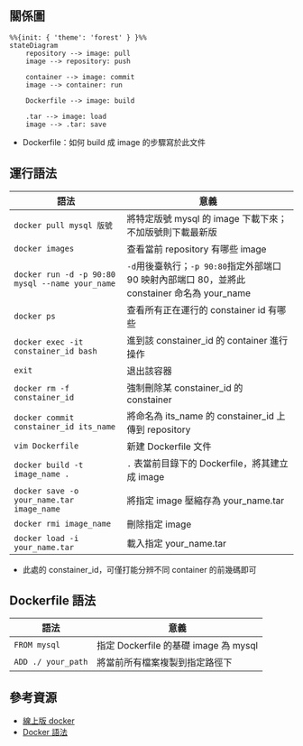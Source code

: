 ## 關係圖
```mermaid
%%{init: { 'theme': 'forest' } }%%
stateDiagram
    repository --> image: pull
    image --> repository: push
    
    container --> image: commit
    image --> container: run
    
    Dockerfile --> image: build
    
    .tar --> image: load
    image --> .tar: save

```
* Dockerfile：如何 build 成 image 的步驟寫於此文件

## 運行語法
|語法|意義|
|----|----|
|`docker pull mysql 版號`|將特定版號 mysql 的 image 下載下來；不加版號則下載最新版|
|`docker images`|查看當前 repository 有哪些 image|
|`docker run -d -p 90:80 mysql --name your_name`|`-d`用後臺執行；`-p 90:80`指定外部端口 90 映射內部端口 80，並將此 constainer 命名為 your_name|
|`docker ps`|查看所有正在運行的 constainer id 有哪些|
|`docker exec -it constainer_id bash`|進到該 constainer_id 的 container 進行操作|
|`exit`|退出該容器|
|`docker rm -f constainer_id`|強制刪除某 constainer_id 的 constainer|
|`docker commit constainer_id its_name`|將命名為 its_name 的 constainer_id 上傳到 repository|
|`vim Dockerfile`|新建 Dockerfile 文件|
|`docker build -t image_name .`|`.` 表當前目錄下的 Dockerfile，將其建立成 image|
|`docker save -o your_name.tar image_name`|將指定 image 壓縮存為 your_name.tar|
|`docker rmi image_name`|刪除指定 image|
|`docker load -i your_name.tar`|載入指定 your_name.tar|

* 此處的 constainer_id，可僅打能分辨不同 container 的前幾碼即可

## Dockerfile 語法
|語法|意義|
|----|----|
|`FROM mysql`|指定 Dockerfile 的基礎 image 為 mysql |
|`ADD ./ your_path`|將當前所有檔案複製到指定路徑下|



## 參考資源
* [線上版 docker](https://labs.play-with-docker.com/)
* [Docker 語法](https://joshhu.gitbooks.io/dockercommands/content/DockerImages/CommandArgs.html)

